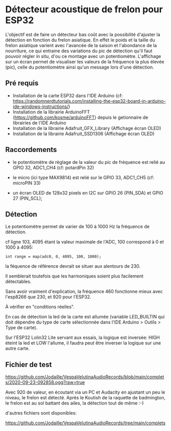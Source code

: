 # Détecteur acoustique de frelon pour ESP32

L'objectif est de faire un détecteur bas coût avec la possibilité d'ajuster la détection en fonction du frelon asiatique.
En effet le poids et la taille du frelon asiatique varient avec l'avancée de la saison et l'abondance de la nourriture,
ce qui entraine des variations du pic de détection qu'il faut pouvoir régler in situ, d'ou ce montage avec un potentiomètre.
L'affichage sur un écran permet de visualiser les valeurs de la fréquence la plus élevée (pic), celle du potentiomètre ainsi
qu'un message lors d'une détection.

## Pré requis

- Installation de la carte ESP32 dans l'IDE Arduino (cf: https://randomnerdtutorials.com/installing-the-esp32-board-in-arduino-ide-windows-instructions/)
- Installation de la librairie ArduinoFFT (https://github.com/kosme/arduinoFFT) depuis le getionnaire de librairies de l'IDE Arduino
- Installation de la librairie Adafruit_GFX_Library (Affichage écran OLED)
- Installation de la librairie Adafruit_SSD1306 (Affichage écran OLED)

## Raccordements

- le potentiomètre de règlage de la valeur du pic de fréquence est relié au GPIO 32, ADC1_CH4 (cf: potardPin 32)

- le micro (ici type MAX9814) est relié sur le GPIO 33, ADC1_CH5 (cf: microPIN 33)

- un écran OLED de 128x32 pixels en I2C sur GPIO 26 (PIN_SDA) et GPIO 27 (PIN_SCL);


## Détection


Le potentiomètre permet de varier de 100 à 1000 Hz la fréquence de détection.

cf ligne 103, 4095 étant la valeur maximale de l'ADC, 100 correspond à 0 et 1000 à 4095:
```
int range = map(adc0, 0, 4095, 100, 1000);
```

la féquence de référence devrait se situer aux alentours de 230.


Il semblerait toutefois que les harmoniques soient plus facilement détectables.

Sans avoir vraiment d'explication, la fréquence 460 fonctionne mieux avec l'esp8266 que 230, et 920 pour l'ESP32.

À vérifier en "conditions réelles".


En cas de détection la led de la carte est allumée (variable LED_BUILTIN qui doit dépendre du type de carte sélectionnée dans l'IDE Arduino > Outils > Type de carte).

Sur l'ESP32 Lolin32 Lite servant aux essais, la logique est inversée: HIGH éteint la led et LOW l'allume, il faudra peut être inverser la logique sur une autre carte.

## Fichier de test

https://github.com/Jodaille/VespaVelutinaAudioRecords/blob/main/complets/2020-09-23-092858.ogg?raw=true

Avec 920 de valeur, en écoutant via un PC et Audacity en ajustant un peu le niveau, le frelon est détecté. Après le Koutish de la raquette de badmington, le frelon est au sol battant des ailes, la détection tout de même :-)

d'autres fichiers sont disponibles:

https://github.com/Jodaille/VespaVelutinaAudioRecords/tree/main/complets
